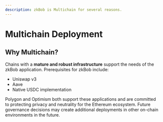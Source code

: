 ```yaml
---
description: zkBob is Multichain for several reasons.
---
```


# Multichain Deployment

## Why Multichain?

Chains with a **mature and robust infrastructure** support the needs of the zkBob application. Prerequisites for zkBob include:

* Uniswap v3
* Aave
* Native USDC implementation

Polygon and Optimism both support these applications and are committed to protecting privacy and neutrality for the Ethereum ecosystem. Future governance decisions may create additional deployments in other on-chain environments in the future.

##
